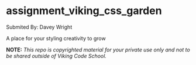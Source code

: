 assignment_viking_css_garden
============================

Submited By: Davey Wright

A place for your styling creativity to grow

**NOTE:** *This repo is copyrighted material for your private use only and not to be shared outside of Viking Code School.*

